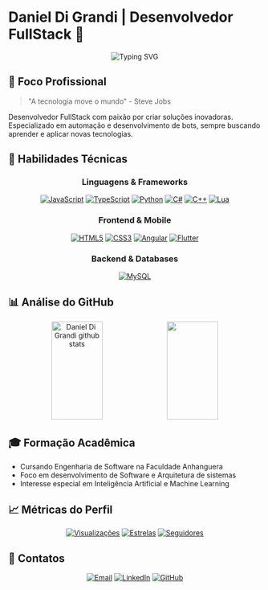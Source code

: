 # Daniel Di Grandi | Desenvolvedor FullStack 🚀

<div align="center">
  <img src="https://readme-typing-svg.demolab.com?font=Fira+Code&pause=1000&color=00c5c6&center=true&vCenter=true&width=435&lines=Desenvolvedor+FullStack;Engenheiro+de+Software;Especialista+em+Automa%C3%A7%C3%A3o;Apaixonado+por+Tecnologia" alt="Typing SVG" />
</div>

## 🎯 Foco Profissional

> "A tecnologia move o mundo" - Steve Jobs

Desenvolvedor FullStack com paixão por criar soluções inovadoras. Especializado em automação e desenvolvimento de bots, sempre buscando aprender e aplicar novas tecnologias.

## 🚀 Habilidades Técnicas

<div align="center">

### Linguagens & Frameworks
[![JavaScript](https://skillicons.dev/icons?i=js)](https://developer.mozilla.org/en-US/docs/Web/JavaScript)
[![TypeScript](https://skillicons.dev/icons?i=ts)](https://www.typescriptlang.org/)
[![Python](https://skillicons.dev/icons?i=python)](https://www.python.org/)
[![C#](https://skillicons.dev/icons?i=cs)](https://docs.microsoft.com/en-us/dotnet/csharp/)
[![C++](https://skillicons.dev/icons?i=cpp)](https://isocpp.org/)
[![Lua](https://skillicons.dev/icons?i=lua)](https://www.lua.org/)

### Frontend & Mobile
[![HTML5](https://skillicons.dev/icons?i=html)](https://developer.mozilla.org/en-US/docs/Web/HTML)
[![CSS3](https://skillicons.dev/icons?i=css)](https://developer.mozilla.org/en-US/docs/Web/CSS)
[![Angular](https://skillicons.dev/icons?i=angular)](https://angular.io/)
[![Flutter](https://skillicons.dev/icons?i=flutter)](https://flutter.dev/)

### Backend & Databases
[![MySQL](https://skillicons.dev/icons?i=mysql)](https://www.mysql.com/)

</div>

## 📊 Análise do GitHub

<div align="center">
  <img width="45%" height="195px" src="https://github-readme-stats.vercel.app/api?username=daniz019&show_icons=true&count_private=true&hide_border=true&title_color=00bfbf&icon_color=00bfbf&text_color=c9d1d9&bg_color=0d1117" alt="Daniel Di Grandi github stats" /> 
  <img width="45%" height="195px" src="https://github-readme-stats.vercel.app/api/top-langs/?username=daniz019&layout=compact&hide_border=true&title_color=00bfbf&text_color=00bfbf&bg_color=0d1117" />
</div>

## 🎓 Formação Acadêmica

- Cursando Engenharia de Software na Faculdade Anhanguera
- Foco em desenvolvimento de Software e Arquitetura de sistemas
- Interesse especial em Inteligência Artificial e Machine Learning

## 📈 Métricas do Perfil

<div align="center">
  
[![Visualizações](https://komarev.com/ghpvc/?username=daniz019&label=Visualizações&color=00bfbf&style=flat)](https://github.com/daniz019)
[![Estrelas](https://custom-icon-badges.demolab.com/github/stars/daniz019?color=00bfbf&style=flat&logo=star)](https://github.com/daniz019?tab=repositories&sort=stargazers)
[![Seguidores](https://custom-icon-badges.demolab.com/github/followers/daniz019?color=00bfbf&style=flat&logo=person-add)](https://github.com/daniz019?tab=followers)

</div>

## 📱 Contatos

<div align="center">
  
[![Email](https://img.shields.io/badge/Email-000?style=for-the-badge&logo=gmail&logoColor=00bfbf)](mailto:danieldigrandi08@gmail.com)
[![LinkedIn](https://img.shields.io/badge/LinkedIn-000?style=for-the-badge&logo=linkedin&logoColor=00bfbf)](https://www.linkedin.com/in/daniel-di-grandi-3800a0242/)
[![GitHub](https://img.shields.io/badge/GitHub-000?style=for-the-badge&logo=github&logoColor=00bfbf)](https://github.com/daniz019)

</div>
